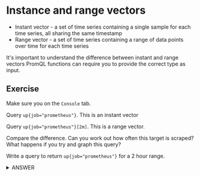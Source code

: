 # Instance and range vectors

* Instant vector - a set of time series containing a single sample for each time series, all sharing the same timestamp
* Range vector - a set of time series containing a range of data points over time for each time series

It's important to understand the difference between instant and range vectors PromQL functions can require you to provide the correct type as input.

## Exercise

Make sure you on the `Console` tab.

Query `up{job="prometheus"}`. This is an instant vector

Query `up{job="prometheus"}[2m]`. This is a range vector.

Compare the difference. Can you work out how often this target is scraped? What happens if you try and graph this query?

Write a query to return `up{job="prometheus"}` for a 2 hour range.

<details>
  <summary>ANSWER</summary><p>

  ```up{job="prometheus"}[2h]```

</p>
</details>
